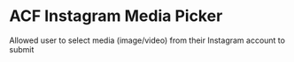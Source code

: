 # ACF Instagram Media Picker
Allowed user to select media (image/video) from their Instagram account to submit
